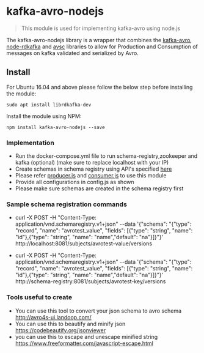 # kafka-avro-nodejs

> This module is used for implementing kafka-avro using node.js

The kafka-avro-nodejs library is a wrapper that combines the [kafka-avro](https://github.com/waldophotos/kafka-avro), [node-rdkafka](https://github.com/Blizzard/node-rdkafka) and [avsc](https://github.com/mtth/avsc) libraries to allow for Production and Consumption of messages on kafka validated and serialized by Avro.


## Install
For Ubuntu 16.04 and above please follow the below step before installing the module:

```
sudo apt install librdkafka-dev
```

Install the module using NPM:

```
npm install kafka-avro-nodejs --save
```

### Implementation

- Run the docker-compose.yml file to run schema-registry,zookeeper and kafka (optional) (make sure to replace localhost with your IP)
- Create schemas in schema registry using API's specified [here](https://docs.confluent.io/current/schema-registry/develop/api.html)
- Please refer [producer.js](https://github.com/psalot/kafkaAvroPoc/blob/master/producer.js) and [consumer.js](https://github.com/psalot/kafkaAvroPoc/blob/master/consumer.js) to use this module
- Provide all configurations in config.js as shown
- Please make sure schemas are created in the schema registry first

### Sample schema registration commands

- curl -X POST -H "Content-Type: application/vnd.schemaregistry.v1+json" --data '{"schema": "{\"type\": \"record\", \"name\": \"avrotest_value\", \"fields\": [{\"type\": \"string\", \"name\": \"id\"},{\"type\": \"string\", \"name\": \"name\",\"default\": \"na\"}]}"}' http://localhost:8081/subjects/avrotest-value/versions

- curl -X POST -H "Content-Type: application/vnd.schemaregistry.v1+json" --data '{"schema": "{\"type\": \"record\", \"name\": \"avrotest_value\", \"fields\": [{\"type\": \"string\", \"name\": \"id\"},{\"type\": \"string\", \"name\": \"name\",\"default\": \"na\"}]}"}' http://schema-registry:8081/subjects/avrotest-key/versions

### Tools useful to create 

- You can use this tool to convert your json schema to avro schema http://avro4s-ui.landoop.com/
- You can use this to beautify and minify json https://codebeautify.org/jsonviewer
- you can use this to escape and unescape minified string https://www.freeformatter.com/javascript-escape.html
